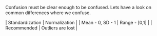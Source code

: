 Confusion must be clear enough to be confused. Lets have a look on common differences where we confuse. 

| Standardization | Normalization |
| Mean - 0, SD - 1 | Range - [0,1] |
| Recommended  | Outliers are lost |
